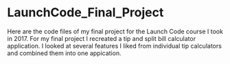 # LaunchCode_Final_Project
Here are the code files of my final project for the Launch Code course I took in 2017.
For my final project I recreated a tip and split bill calculator application. I looked at several features I liked from individual tip calculators and combined them into one appication.
